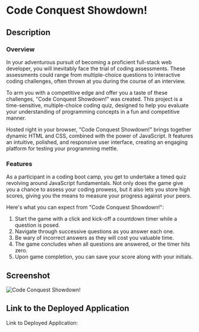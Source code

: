 # Code Conquest Showdown!

## Description

### Overview

In your adventurous pursuit of becoming a proficient full-stack web developer, you will inevitably face the trial of coding assessments. These assessments could range from multiple-choice questions to interactive coding challenges, often thrown at you during the course of an interview.

To arm you with a competitive edge and offer you a taste of these challenges, "Code Conquest Showdown!" was created. This project is a time-sensitive, multiple-choice coding quiz, designed to help you evaluate your understanding of programming concepts in a fun and competitive manner.

Hosted right in your browser, "Code Conquest Showdown!" brings together dynamic HTML and CSS, combined with the power of JavaScript. It features an intuitive, polished, and responsive user interface, creating an engaging platform for testing your programming mettle.

### Features

As a participant in a coding boot camp, you get to undertake a timed quiz revolving around JavaScript fundamentals. Not only does the game give you a chance to assess your coding prowess, but it also lets you store high scores, giving you the means to measure your progress against your peers.

Here's what you can expect from "Code Conquest Showdown!":

1. Start the game with a click and kick-off a countdown timer while a question is posed.
2. Navigate through successive questions as you answer each one.
3. Be wary of incorrect answers as they will cost you valuable time.
4. The game concludes when all questions are answered, or the timer hits zero.
5. Upon game completion, you can save your score along with your initials.

## Screenshot

![Code Conquest Showdown!]()

## Link to the Deployed Application

Link to Deployed Application:
